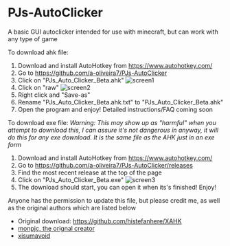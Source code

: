 # PJs-AutoClicker
A basic GUI autoclicker intended for use with minecraft, but can work with any type of game

To download ahk file:
1. Download and install AutoHotkey from https://www.autohotkey.com/
2. Go to https://github.com/a-oliveira7/PJs-AutoClicker
3. Click on "PJs_Auto_Clicker_Beta.ahk"
![screen1](https://user-images.githubusercontent.com/75968551/176227075-a86b0290-df23-44bc-a504-ed6d81e0cb1c.png)
4. Click on "raw"
![screen2](https://user-images.githubusercontent.com/75968551/176227127-6ea7e0bf-7eb5-4531-82bb-047de8c489f3.png)
5. Right click and "Save-as"
6. Rename "PJs_Auto_Clicker_Beta.ahk.txt" to "PJs_Auto_Clicker_Beta.ahk"
7. Open the program and enjoy! Detailed instructions/FAQ coming soon

To download exe file:
*Warning: This may show up as "harmful" when you attempt to download this, I can assure it's not dangerous in anyway, it will do this for any exe download. It is the same file as the AHK just in an exe form*
1. Download and install AutoHotkey from https://www.autohotkey.com/
2. Go to https://github.com/a-oliveira7/PJs-AutoClicker/releases
3. Find the most recent release at the top of the page
4. Click on "PJs_Auto_Clicker_Beta.exe" 
![screen3](https://user-images.githubusercontent.com/75968551/176227196-27719b5c-65b3-4c5a-b770-b7c16318cc5d.png)
5. The download should start, you can open it when its's finished! Enjoy!


Anyone has the permission to update this file, but please credit me, as well as the original authors which are listed below
- Original download: https://github.com/histefanhere/XAHK
- [monpjc, the orignal creator](https://github.com/monpjc)
- [xisumavoid](https://www.youtube.com/c/XisumavoidMC)

